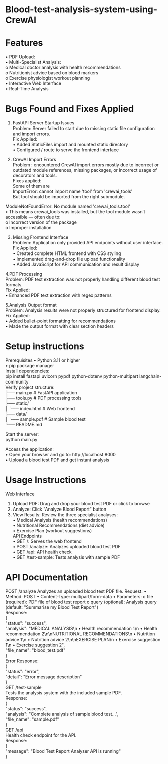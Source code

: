 # Blood-test-analysis-system-using-CrewAI


# Features
•	PDF Upload:      
•	Multi-Specialist Analysis:   
o	Medical doctor analysis with health recommendations       
o	Nutritionist advice based on blood markers       
o	Exercise physiologist workout planning       
•	Interactive Web Interface        
•	Real-Time Analysis            


# Bugs Found and Fixes Applied
1.	FastAPI Server Startup Issues   
Problem: Server failed to start due to missing static file configuration and import errors.  
Fix Applied:  
•	Added StaticFiles import and mounted static directory  
•	Configured / route to serve the frontend interface

3.	CrewAI Import Errors   
 Problem : encountered CrewAI import errors mostly due to incorrect or outdated module references, missing packages, or incorrect usage of decorators and tools.  
Fixes applied:  
Some of them are  
ImportError: cannot import name 'tool' from 'crewai_tools'  
But tool should be imported from the right submodule.  

ModuleNotFoundError: No module named 'crewai_tools.tool'  
•	This means crewai_tools was installed, but the tool module wasn’t accessible — often due to:  
o	Incorrect version of the package  
o	Improper installation  

3. Missing Frontend Interface  
Problem: Application only provided API endpoints without user interface.  
Fix Applied:  
•	Created complete HTML frontend with CSS styling  
•	Implemented drag-and-drop file upload functionality  
•	Added JavaScript for API communication and result display  

4.PDF Processing   
Problem: PDF text extraction was not properly handling different blood test formats.  
Fix Applied:  
•	Enhanced PDF text extraction with regex patterns  

5.Analysis Output format  
Problem: Analysis results were not properly structured for frontend display.  
Fix Applied:  
•	Added bullet-point formatting for recommendations  
•	Made the output format with clear section headers  


# Setup instructions  
Prerequisites
•	Python 3.11 or higher  
•	pip package manager  
Install dependencies:  
pip install fastapi uvicorn pypdf python-dotenv python-multipart langchain-community  
Verify project structure:    
├── main.py                 # FastAPI application  
├── tools.py               # PDF processing tools  
├── static/  
│   └── index.html         # Web frontend  
├── data/  
│   └── sample.pdf         # Sample blood test  
└── README.md  

Start the server:  
python main.py  

Access the application:    
•	Open your browser and go to: http://localhost:8000    
•	Upload a blood test PDF and get instant analysis    


# Usage Instructions  
Web Interface
1.	Upload PDF: Drag and drop your blood test PDF or click to browse
2.	Analyze: Click "Analyze Blood Report" button
3.	View Results: Review the three specialist analyses:  
•	Medical Analysis (health recommendations)  
•	Nutritional Recommendations (diet advice)  
•	Exercise Plan (workout suggestions)  
API Endpoints  
•	GET /: Serves the web frontend  
•	POST /analyze: Analyzes uploaded blood test PDF  
•	GET /api: API health check  
•	GET /test-sample: Tests analysis with sample PDF  
# API Documentation  
POST /analyze
Analyzes an uploaded blood test PDF file.
Request:
•	Method: POST
•	Content-Type: multipart/form-data
•	Parameters:
o	file (required): PDF file of blood test report
o	query (optional): Analysis query (default: "Summarise my Blood Test Report")  
Response:  
{  
  "status": "success",  
  "analysis": "MEDICAL ANALYSIS\n • Health recommendation 1\n • Health recommendation 2\n\nNUTRITIONAL RECOMMENDATIONS\n • Nutrition advice 1\n • Nutrition advice   2\n\nEXERCISE PLAN\n • Exercise suggestion 1\n • Exercise suggestion 2",  
  "file_name": "blood_test.pdf"  
}  
Error Response:  
{  
  "status": "error",  
  "detail": "Error message description"  
}  
GET /test-sample  
Tests the analysis system with the included sample PDF.  
Response:  
{  
  "status": "success",  
  "analysis": "Complete analysis of sample blood test...",  
  "file_name": "sample.pdf"  
}  
GET /api  
Health check endpoint for the API.  
Response:  
{  
  "message": "Blood Test Report Analyser API is running"  
}  
  






